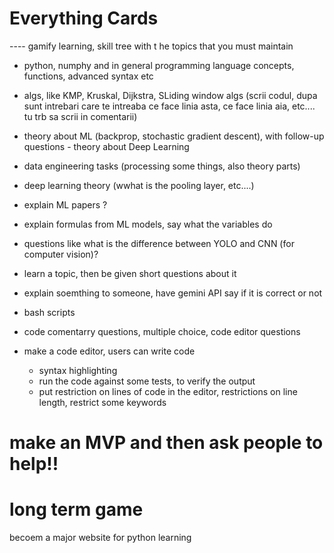 # Everything Cards
---- gamify learning, skill tree with t he topics that you must maintain
  - python, numphy and in general programming language concepts, functions, advanced syntax etc
  - algs, like KMP, Kruskal, Dijkstra, SLiding window algs (scrii codul, dupa sunt intrebari care te intreaba ce face linia asta, ce face linia aia, etc.... tu trb sa scrii in comentarii)
  - theory about ML (backprop, stochastic gradient descent), with follow-up questions  - theory about Deep Learning 
  - data engineering tasks (processing some things, also theory parts)
  - deep learning theory (wwhat is the pooling layer, etc....)
  - explain ML papers ?
  - explain formulas from ML models, say what the variables do
  - questions like what is the difference between YOLO and CNN (for computer vision)?
  - learn a topic, then be given short questions about it
  - explain soemthing to someone, have gemini API say if it is correct or not
  - bash scripts

- code comentarry questions, multiple choice, code editor questions
- make a code editor, users can write code
  - syntax highlighting
  - run the code against some tests, to verify the output
  - put restriction on lines of code in the editor, restrictions on line length, restrict some keywords
 
# make an MVP and then ask people to help!!
# long term game 
becoem a major website for python learning 
